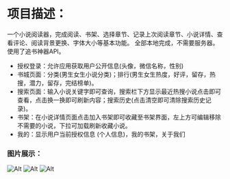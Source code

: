 # 项目描述：
一个小说阅读器，完成阅读、书架、选择章节、记录上次阅读章节、小说详情、查看评论、阅读背景更换、字体大小等基本功能。 全部本地完成，不需要服务器。 使用了追书神器API。

- 授权登录：允许应用获取用户公开信息(头像，微信名称，性别)
- 书城页面：分类(男生女生小说分类)；排行(男生女生热度，好评，留存，热搜，潜力，留存，完结榜单)。
- 搜索页面：输入小说关键字即可查询，搜索栏下方显示最近热搜小说点击即可查看，点击换一换即可刷新内容；搜索历史(点击清空即可清除搜索历史记录)。
- 书架：在小说详情页面点击加入书架即可收藏至书架界面，左上方可编辑移除不需要的小说，下拉可加载刷新收藏小说。
- 我的：显示用户当前授权信息 (个人信息)，我的书架，关于我们

### 图片展示：
![Alt](http://m.qpic.cn/psb?/V146qHRC33qFJ8/gUE*nInvgCZ4osUCr2VW3uFnUhnDAapYt.pEmes7hcI!/b/dE0BAAAAAAAA&bo=jAHDAgAAAAACZw8!&rf=viewer_4)
![Alt](http://m.qpic.cn/psb?/V146qHRC33qFJ8/C9aEBdLvDn9OihSX5dSCGVFvWySjKlnznTpVsDwSBw4!/c/dFMBAAAAAAAA&bo=jAHDAgAAAAACVz8!&rf=viewer_4)
![Alt](http://m.qpic.cn/psb?/V146qHRC33qFJ8/gUE*nInvgCZ4osUCr2VW3uFnUhnDAapYt.pEmes7hcI!/c/dE0BAAAAAAAA&bo=jAHDAgAAAAACZw8!&rf=viewer_4)
